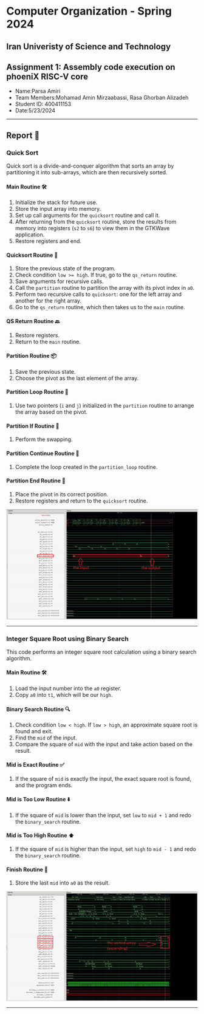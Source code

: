 Computer Organization - Spring 2024
==============================================================
## Iran Univeristy of Science and Technology
## Assignment 1: Assembly code execution on phoeniX RISC-V core

- Name:Parsa Amiri
- Team Members:Mohamad Amin Mirzaabassi, Rasa Ghorban Alizadeh
- Student ID: 400411153
- Date:5/23/2024

---

## Report 📝

### Quick Sort 

Quick sort is a divide-and-conquer algorithm that sorts an array by partitioning it into sub-arrays, which are then recursively sorted.

#### Main Routine 🛠️

1. Initialize the stack for future use.
2. Store the input array into memory.
3. Set up call arguments for the `quicksort` routine and call it.
4. After returning from the `quicksort` routine, store the results from memory into registers (`s2` to `s6`) to view them in the GTKWave application.
5. Restore registers and end.

#### Quicksort Routine 🔄

1. Store the previous state of the program.
2. Check condition `low >= high`. If true, go to the `qs_return` routine.
3. Save arguments for recursive calls.
4. Call the `partition` routine to partition the array with its pivot index in `a0`.
5. Perform two recursive calls to `quicksort`: one for the left array and another for the right array.
6. Go to the `qs_return` routine, which then takes us to the `main` routine.

#### QS Return Routine 🔙

1. Restore registers.
2. Return to the `main` routine.

#### Partition Routine 📦

1. Save the previous state.
2. Choose the pivot as the last element of the array.

#### Partition Loop Routine 🔁

1. Use two pointers (`i` and `j`) initialized in the `partition` routine to arrange the array based on the pivot.

#### Partition If Routine 🔄

1. Perform the swapping.

#### Partition Continue Routine 🔄

1. Complete the loop created in the `partition_loop` routine.

#### Partition End Routine 🏁

1. Place the pivot in its correct position.
2. Restore registers and return to the `quicksort` routine.

![Quick Sort Image](https://github.com/jes1per/phoeniX_4022/blob/573a05ae2aa3be79fc6f82232c1a02ef24220e5d/Software/User_Codes/integer_square_root/integer_square_root.jpg)

---

### Integer Square Root using Binary Search 

This code performs an integer square root calculation using a binary search algorithm.

#### Main Routine 🛠️

1. Load the input number into the `a0` register.
2. Copy `a0` into `t1`, which will be our `high`.

#### Binary Search Routine 🔍

1. Check condition `low < high`. If `low > high`, an approximate square root is found and exit.
2. Find the `mid` of the input.
3. Compare the square of `mid` with the input and take action based on the result.

#### Mid is Exact Routine ✅

1. If the square of `mid` is exactly the input, the exact square root is found, and the program ends.

#### Mid is Too Low Routine ⬇️

1. If the square of `mid` is lower than the input, set `low` to `mid + 1` and redo the `binary_search` routine.

#### Mid is Too High Routine ⬆️

1. If the square of `mid` is higher than the input, set `high` to `mid - 1` and redo the `binary_search` routine.

#### Finish Routine 🏁

1. Store the last `mid` into `a0` as the result.

![Binary Search Image](https://github.com/jes1per/phoeniX_4022/blob/573a05ae2aa3be79fc6f82232c1a02ef24220e5d/Software/User_Codes/quick_sort/quick_sort.jpg)

---